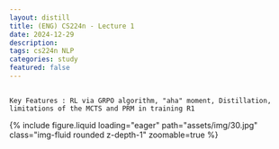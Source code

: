```yaml
---
layout: distill
title: (ENG) CS224n - Lecture 1
date: 2024-12-29
description: 
tags: cs224n NLP
categories: study
featured: false
---
```


## 

```
Key Features : RL via GRPO algorithm, "aha" moment, Distillation, limitations of the MCTS and PRM in training R1
```

{% include figure.liquid loading="eager" path="assets/img/30.jpg" class="img-fluid rounded z-depth-1" zoomable=true %}
